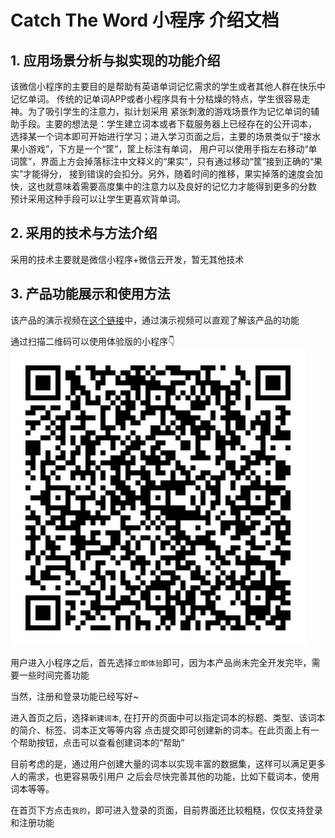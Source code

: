 # Catch The Word 小程序 介绍文档

## 1. 应用场景分析与拟实现的功能介绍

该微信小程序的主要目的是帮助有英语单词记忆需求的学生或者其他人群在快乐中记忆单词。
传统的记单词APP或者小程序具有十分枯燥的特点，学生很容易走神。为了吸引学生的注意力，拟计划采用
紧张刺激的游戏场景作为记忆单词的辅助手段。主要的想法是：学生建立词本或者下载服务器上已经存在的公开词本，
选择某一个词本即可开始进行学习；进入学习页面之后，主要的场景类似于“接水果小游戏”，下方是一个“筐”，筐上标注有单词，
用户可以使用手指左右移动“单词筐”，界面上方会掉落标注中文释义的“果实”，只有通过移动“筐”接到正确的“果实”才能得分，
接到错误的会扣分。另外，随着时间的推移，果实掉落的速度会加快，这也就意味着需要高度集中的注意力以及良好的记忆力才能得到更多的分数
预计采用这种手段可以让学生更喜欢背单词。


## 2. 采用的技术与方法介绍

采用的技术主要就是微信小程序+微信云开发，暂无其他技术


## 3. 产品功能展示和使用方法

该产品的演示视频在[这个链接](https://nankai.feishu.cn/file/boxcn7FWk3PHZUJKb5WrYaEcohd)中，通过演示视频可以直观了解该产品的功能

通过扫描二维码可以使用体验版的小程序👇
![图片](%E4%BD%93%E9%AA%8C%E7%89%88%E4%BA%8C%E7%BB%B4%E7%A0%81.jpg)

用户进入小程序之后，首先选择`立即体验`即可，因为本产品尚未完全开发完毕，需要一些时间完善功能

当然，注册和登录功能已经写好~

进入首页之后，选择`新建词本`, 在打开的页面中可以指定词本的标题、类型、该词本的简介、标签、词本正文等等内容
点击提交即可创建新的词本。在此页面上有一个帮助按钮，点击可以查看创建词本的“帮助”

目前考虑的是，通过用户创建大量的词本以实现丰富的数据集，这样可以满足更多人的需求，也更容易吸引用户
之后会尽快完善其他的功能，比如下载词本，使用词本等等。

在首页下方点击`我的`，即可进入登录的页面，目前界面还比较粗糙，仅仅支持登录和注册功能
